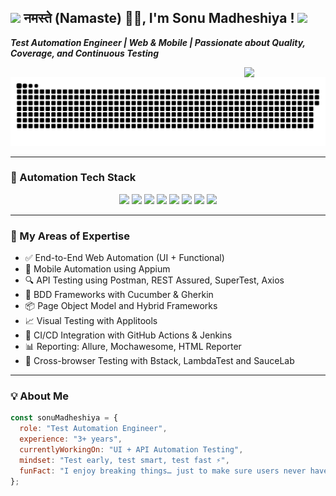 <h2><img src="https://emojis.slackmojis.com/emojis/images/1531849430/4246/blob-sunglasses.gif" width="30"/> नमस्ते (Namaste) 🙏🏻, I'm Sonu Madheshiya !  <img src="https://media.giphy.com/media/12oufCB0MyZ1Go/giphy.gif" width="50"></h2>

<p><em><strong>Test Automation Engineer | Web & Mobile | Passionate about Quality, Coverage, and Continuous Testing</strong></em></p>
<img align='right' src="https://media.giphy.com/media/M9gbBd9nbDrOTu1Mqx/giphy.gif" width="130">  

<img src="https://raw.githubusercontent.com/sonucse/sonucse/main/github-snake.svg" />


---

### 🧪 Automation Tech Stack

<p align="center">
  <img src="https://img.shields.io/badge/Playwright-45BA56?style=for-the-badge&logo=playwright&logoColor=white"/>
  <img src="https://img.shields.io/badge/WebdriverIO-E0004D?style=for-the-badge&logo=webdriverio&logoColor=white"/>
  <img src="https://img.shields.io/badge/Cypress-17202C?style=for-the-badge&logo=cypress&logoColor=white"/>
  <img src="https://img.shields.io/badge/Selenium-43B02A?style=for-the-badge&logo=selenium&logoColor=white"/>
  <img src="https://img.shields.io/badge/Appium-472877?style=for-the-badge&logo=appium&logoColor=white"/>
  <img src="https://img.shields.io/badge/Postman-FF6C37?style=for-the-badge&logo=postman&logoColor=white"/>
  <img src="https://img.shields.io/badge/RestAssured-6B8E23?style=for-the-badge&logo=java&logoColor=white"/>
  <img src="https://img.shields.io/badge/GitHub%20Actions-2088FF?style=for-the-badge&logo=githubactions&logoColor=white"/>
</p>

---

### 🧠 My Areas of Expertise

- ✅ End-to-End Web Automation (UI + Functional)
- 📱 Mobile Automation using Appium
- 🔍 API Testing using Postman, REST Assured, SuperTest, Axios
- 🧩 BDD Frameworks with Cucumber & Gherkin
- 📦 Page Object Model and Hybrid Frameworks
- 📈 Visual Testing with Applitools
- 🔁 CI/CD Integration with GitHub Actions & Jenkins
- 📊 Reporting: Allure, Mochawesome, HTML Reporter
- 🧪 Cross-browser Testing with Bstack, LambdaTest and SauceLab

---

### 💡 About Me

```javascript
const sonuMadheshiya = {
  role: "Test Automation Engineer",
  experience: "3+ years",
  currentlyWorkingOn: "UI + API Automation Testing",
  mindset: "Test early, test smart, test fast ⚡",
  funFact: "I enjoy breaking things… just to make sure users never have to."
};
